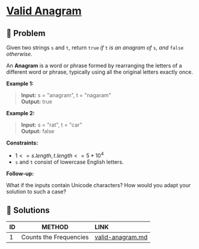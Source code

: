# [Valid Anagram](https://leetcode.com/problems/valid-anagram/)

## 🚨 Problem
<!-- Explanation of problem. -->
Given two strings `s` and `t`, return `true` _if_ `t` _is an anagram of_ `s`_, and_ `false` _otherwise_.

An **Anagram** is a word or phrase formed by rearranging the letters of a different word or phrase, typically using all the original letters exactly once.

**Example 1:**
<!-- An example of problem. -->

>**Input:** s = "anagram", t = "nagaram" </br> <!-- Input example. -->
**Output:** true </br> <!-- Output example. -->

**Example 2:**
<!-- An example of problem. -->

>**Input:** s = "rat", t = "car" </br> <!-- Input example. -->
**Output:** false </br> <!-- Output example. -->

**Constraints:**
<!-- Constraints of problem. -->
- $1 <= s.length, t.length <= 5 * 10^4$
- `s` and `t` consist of lowercase English letters.

**Follow-up:**  
<!-- Do more! -->
What if the inputs contain Unicode characters? How would you adapt your solution to such a case?

## 🔐 Solutions
<!-- Solutions of problem and their links. -->

| ID  |         METHOD         | LINK                                 |
| :-- | :--------------------: | :----------------------------------- |
| 1   | Counts the Frequencies | [valid-anagram.md](valid-anagram.md) |
